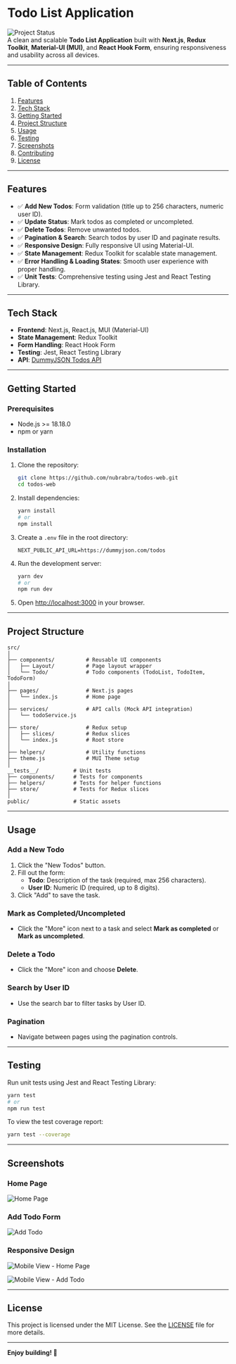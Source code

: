 # **Todo List Application**

![Project Status](https://img.shields.io/badge/Status-Completed-green)  
A clean and scalable **Todo List Application** built with **Next.js**, **Redux Toolkit**, **Material-UI (MUI)**, and **React Hook Form**, ensuring responsiveness and usability across all devices.

---

## **Table of Contents**

1. [Features](#features)
2. [Tech Stack](#tech-stack)
3. [Getting Started](#getting-started)
4. [Project Structure](#project-structure)
5. [Usage](#usage)
6. [Testing](#testing)
7. [Screenshots](#screenshots)
8. [Contributing](#contributing)
9. [License](#license)

---

## **Features**

- ✅ **Add New Todos**: Form validation (title up to 256 characters, numeric user ID).
- ✅ **Update Status**: Mark todos as completed or uncompleted.
- ✅ **Delete Todos**: Remove unwanted todos.
- ✅ **Pagination & Search**: Search todos by user ID and paginate results.
- ✅ **Responsive Design**: Fully responsive UI using Material-UI.
- ✅ **State Management**: Redux Toolkit for scalable state management.
- ✅ **Error Handling & Loading States**: Smooth user experience with proper handling.
- ✅ **Unit Tests**: Comprehensive testing using Jest and React Testing Library.

---

## **Tech Stack**

- **Frontend**: Next.js, React.js, MUI (Material-UI)
- **State Management**: Redux Toolkit
- **Form Handling**: React Hook Form
- **Testing**: Jest, React Testing Library
- **API**: [DummyJSON Todos API](https://dummyjson.com/docs/todos)

---

## **Getting Started**

### **Prerequisites**

- Node.js >= 18.18.0
- npm or yarn

### **Installation**

1. Clone the repository:

   ```bash
   git clone https://github.com/nubrabra/todos-web.git
   cd todos-web
   ```

2. Install dependencies:

   ```bash
   yarn install
   # or
   npm install
   ```

3. Create a `.env` file in the root directory:

   ```env
   NEXT_PUBLIC_API_URL=https://dummyjson.com/todos
   ```

4. Run the development server:

   ```bash
   yarn dev
   # or
   npm run dev
   ```

5. Open [http://localhost:3000](http://localhost:3000) in your browser.

---

## **Project Structure**

```
src/
│
├── components/          # Reusable UI components
│   ├── Layout/          # Page layout wrapper
│   └── Todo/            # Todo components (TodoList, TodoItem, TodoForm)
│
├── pages/               # Next.js pages
│   └── index.js         # Home page
│
├── services/            # API calls (Mock API integration)
│   └── todoService.js
│
├── store/               # Redux setup
│   ├── slices/          # Redux slices
│   └── index.js         # Root store
│
├── helpers/             # Utility functions
├── theme.js             # MUI Theme setup
│
__tests__/           # Unit tests
├── components/      # Tests for components
├── helpers/         # Tests for helper functions
├── store/           # Tests for Redux slices
│
public/              # Static assets
```

---

## **Usage**

### **Add a New Todo**

1. Click the "New Todos" button.
2. Fill out the form:
   - **Todo**: Description of the task (required, max 256 characters).
   - **User ID**: Numeric ID (required, up to 8 digits).
3. Click "Add" to save the task.

### **Mark as Completed/Uncompleted**

- Click the "More" icon next to a task and select **Mark as completed** or **Mark as uncompleted**.

### **Delete a Todo**

- Click the "More" icon and choose **Delete**.

### **Search by User ID**

- Use the search bar to filter tasks by User ID.

### **Pagination**

- Navigate between pages using the pagination controls.

---

## **Testing**

Run unit tests using Jest and React Testing Library:

```bash
yarn test
# or
npm run test
```

To view the test coverage report:

```bash
yarn test --coverage
```

---

## **Screenshots**

### **Home Page**

![Home Page](https://drive.google.com/uc?export=view&id=122xqCGMxMR52svTY2vMaeuwNlNzvd_tH)

### **Add Todo Form**

![Add Todo](https://drive.google.com/uc?export=view&id=1p2YIT0qvh9apDQUVognazNruZNVNoH9v)

### **Responsive Design**

![Mobile View - Home Page](https://drive.google.com/uc?export=view&id=1B0OqF-FX1WCrmI_It5pkVRdHr3nujSds)

![Mobile View - Add Todo](https://drive.google.com/uc?export=view&id=1ZyhpXvbIwlihL0Gl2jLsUJSGPqtSb7uI)

---

## **License**

This project is licensed under the MIT License. See the [LICENSE](LICENSE) file for more details.

---

**Enjoy building! 🚀**
